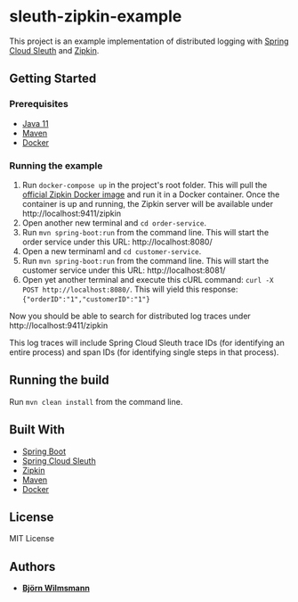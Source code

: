 # sleuth-zipkin-example

This project is an example implementation of distributed logging with [Spring Cloud Sleuth](https://spring.io/projects/spring-cloud-sleuth) and [Zipkin](https://zipkin.io/).

## Getting Started

### Prerequisites

* [Java 11](https://www.oracle.com/java/technologies/javase-jdk11-downloads.html)
* [Maven](https://maven.apache.org/)
* [Docker](https://www.docker.com/)

### Running the example

1. Run ```docker-compose up``` in the project's root folder.
This will pull the [official Zipkin Docker image](https://registry.hub.docker.com/r/openzipkin/zipkin) and run it in a Docker container.
Once the container is up and running, the Zipkin server will be available under http://localhost:9411/zipkin
2. Open another new terminal and ```cd order-service```.
3. Run ```mvn spring-boot:run``` from the command line. This will start the order service under this URL: http://localhost:8080/
4. Open a new terminaml and ```cd customer-service```.
5. Run ```mvn spring-boot:run``` from the command line. This will start the customer service under this URL: http://localhost:8081/
6. Open yet another terminal and execute this cURL command: ```curl -X POST http://localhost:8080/```. 
This will yield this response: ```{"orderID":"1","customerID":"1"}```

Now you should be able to search for distributed log traces under http://localhost:9411/zipkin

This log traces will include Spring Cloud Sleuth trace IDs (for identifying an entire process) and span IDs (for identifying single steps in that process).

## Running the build

Run ```mvn clean install``` from the command line.

## Built With

* [Spring Boot](https://projects.spring.io/spring-boot/)
* [Spring Cloud Sleuth](https://spring.io/projects/spring-cloud-sleuth)
* [Zipkin](https://zipkin.io/)
* [Maven](https://maven.apache.org/)
* [Docker](https://www.docker.com/)

## License

MIT License

## Authors

* **[Björn Wilmsmann](https://bjoernkw.com)**
